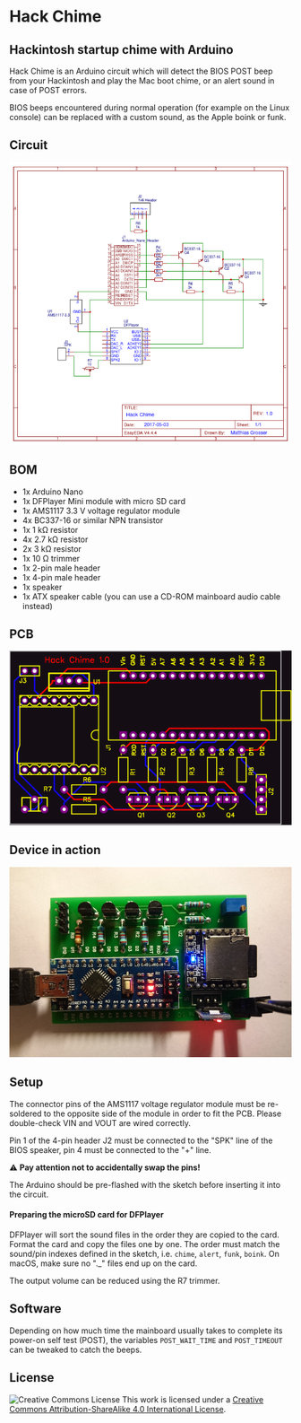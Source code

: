 # Hack Chime
## Hackintosh startup chime with Arduino

Hack Chime is an Arduino circuit which will detect the BIOS POST beep from your Hackintosh
and play the Mac boot chime, or an alert sound in case of POST errors.

BIOS beeps encountered during normal operation (for example on the Linux console) can be
replaced with a custom sound, as the Apple boink or funk.

## Circuit

![Hack Chime circuit](https://github.com/mtgrosser/hack_chime/raw/master/circuit.png)

## BOM

* 1x Arduino Nano
* 1x DFPlayer Mini module with micro SD card
* 1x AMS1117 3.3 V voltage regulator module
* 4x BC337-16 or similar NPN transistor
* 1x 1 kΩ resistor
* 4x 2.7 kΩ resistor
* 2x 3 kΩ resistor
* 1x 10 Ω trimmer
* 1x 2-pin male header
* 1x 4-pin male header
* 1x speaker
* 1x ATX speaker cable (you can use a CD-ROM mainboard audio cable instead)

## PCB

![Hack Chime PCB](https://github.com/mtgrosser/hack_chime/raw/master/pcb.png)

## Device in action

![Hack Chime Device](https://github.com/mtgrosser/hack_chime/raw/master/device.jpg)

## Setup

The connector pins of the AMS1117 voltage regulator module must be re-soldered to
the opposite side of the module in order to fit the PCB. Please double-check VIN
and VOUT are wired correctly.

Pin 1 of the 4-pin header J2 must be connected to the "SPK" line of the BIOS speaker,
pin 4 must be connected to the "+" line. 

⚠️ **Pay attention not to accidentally swap the pins!**

The Arduino should be pre-flashed with the sketch before inserting it into the circuit.

#### Preparing the microSD card for DFPlayer

DFPlayer will sort the sound files in the order they are copied to the card.
Format the card and copy the files one by one. The order must match the sound/pin indexes
defined in the sketch, i.e. `chime`, `alert`, `funk`, `boink`. 
On macOS, make sure no "._" files end up on the card.

The output volume can be reduced using the R7 trimmer.

## Software

Depending on how much time the mainboard usually takes to complete its power-on self test (POST),
the variables `POST_WAIT_TIME` and `POST_TIMEOUT` can be tweaked to catch the beeps.

## License

![Creative Commons License](https://i.creativecommons.org/l/by-sa/4.0/88x31.png) This work is licensed under a [Creative Commons Attribution-ShareAlike 4.0 International License](http://creativecommons.org/licenses/by-sa/4.0/).

